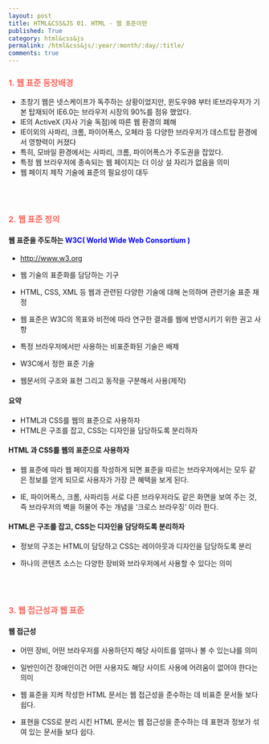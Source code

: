 ```yaml
---
layout: post
title: HTML&CSS&JS 01. HTML - 웹 표준이란
published: True
category: html&css&js
permalink: /html&css&js/:year/:month/:day/:title/
comments: true
---
```


<h3 style="color:#FA6760">1. 웹 표준 등장배경</h1>
<ul>
  <li>
    초창기 웹은 넷스케이프가 독주하는 상황이었지만,  윈도우98 부터 IE브라우저가  기본 탑재되어  IE6.0는 브라우저 시장의 90%를 점유 했었다.
  </li>
  <li>
    IE의 ActiveX (자사 기술 독점)에 따른 웹 환경의 폐해
  </li>
  <li>
    IE이외의 사파리, 크롬, 파이어폭스, 오페라 등  다양한 브라우저가  데스트탑  환경에서 영향력이  커졌다
  </li>
  <li>
    특히,  모바일 환경에서는 사파리,  크롬,  파이어폭스가  주도권을 잡았다.
  </li>
  <li>
    특정 웹 브라우저에  종속되는 웹 페이지는 더 이상 설 자리가 없음을  의미
  </li>
  <li>
    웹 페이지 제작 기술에  표준의 필요성이 대두
  </li>
</ul>
<br>
<br>
<h3 style="color:#FA6760">2. 웹 표준 정의 </h1>

<h4>웹 표준을 주도하는 <b style="color:blue;"> W3C( World Wide Web Consortium ) </b> </h4>

- http://www.w3.org

- 웹 기술의 표준화를 담당하는 기구

- HTML, CSS, XML 등 웹과 관련된 다양한 기술에 대해  논의하며 관련기술 표준 재정

- 웹 표준은 W3C의 목표와 비전에 따라 연구한 결과를  웹에 반영시키기 위한 권고 사항

-  특정 브라우저에서만 사용하는 비표준화된 기술은 배제

-  W3C에서 정한 표준 기술

-  웹문서의 구조와  표현 그리고 동작을 구분해서  사용(제작)

<h4>요약</h4>

* HTML과 CSS를 웹의 표준으로 사용하자<br>
* HTML은 구조를 잡고, CSS는 디자인을 담당하도록 분리하자

<h4>HTML 과 CSS를 웹의 표준으로 사용하자</h4>

- 웹 표준에 따라 웹 페이지를 작성하게 되면 표준을 따르는 브라우저에서는 모두 같은
  정보를 얻게 되므로 사용자가 가장 큰 혜택을 보게 된다.

- IE, 파이어폭스, 크롬, 사파리등 서로 다른 브라우저라도 같은 화면을 보여 주는 것, 즉
  브라우저의 벽을 허물어 주는 개념을 ‘크로스 브라우징’ 이라 한다.

<h4>HTML은 구조를 잡고,  CSS는 디자인을 담당하도록 분리하자</h4>

- 정보의 구조는 HTML이 담당하고  CSS는 레이아웃과 디자인을 담당하도록 분리

- 하나의 콘텐츠 소스는 다양한 장비와 브라우저에서 사용할 수 있다는 의미

<br>
<br>
<h3 style="color:#FA6760;">3. 웹 접근성과 웹 표준</h3>

<h4>웹 접근성</h4>

- 어떤 장비, 어떤 브라우저를 사용하던지 해당 사이트를 얼마나 볼 수 있는냐를 의미

- 일반인이건 장애인이건 어떤 사용자도 해당 사이트 사용에 어려움이 없어야 한다는 의미

- 웹 표준을 지켜 작성한 HTML 문서는 웹 접근성을 준수하는 데 비표준 문서들 보다 쉽다.

- 표현을 CSS로 분리 시킨 HTML 문서는 웹 접근성을 준수하는 데  표현과 정보가 섞여 있는 문서들
  보다 쉽다.

